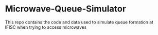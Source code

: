 # Microwave-Queue-Simulator
This repo contains the code and data used to simulate queue formation at IFISC when trying to access microwaves
